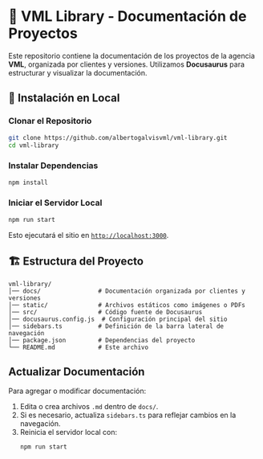 # 📘 VML Library - Documentación de Proyectos

Este repositorio contiene la documentación de los proyectos de la agencia **VML**, organizada por clientes y versiones. Utilizamos **Docusaurus** para estructurar y visualizar la documentación.

## 🚀 Instalación en Local


### Clonar el Repositorio
```bash
git clone https://github.com/albertogalvisvml/vml-library.git
cd vml-library
```

### Instalar Dependencias
```bash
npm install
```

### Iniciar el Servidor Local
```bash
npm run start
```
Esto ejecutará el sitio en [`http://localhost:3000`](http://localhost:3000).

## 🏗️ Estructura del Proyecto

```
vml-library/
│── docs/                # Documentación organizada por clientes y versiones
│── static/              # Archivos estáticos como imágenes o PDFs
│── src/                 # Código fuente de Docusaurus
│── docusaurus.config.js  # Configuración principal del sitio
│── sidebars.ts          # Definición de la barra lateral de navegación
│── package.json         # Dependencias del proyecto
└── README.md            # Este archivo
```

## Actualizar Documentación
Para agregar o modificar documentación:
1. Edita o crea archivos `.md` dentro de `docs/`.
2. Si es necesario, actualiza `sidebars.ts` para reflejar cambios en la navegación.
3. Reinicia el servidor local con:
   ```bash
   npm run start
   ```
